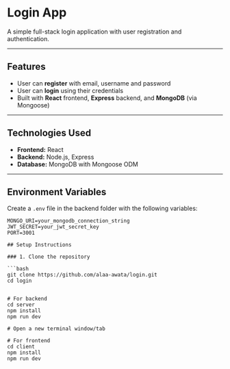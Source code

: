 # Login App

A simple full-stack login application with user registration and authentication.

---

## Features

- User can **register** with email, username and password
- User can **login** using their credentials
- Built with **React** frontend, **Express** backend, and **MongoDB** (via Mongoose)

---

## Technologies Used

- **Frontend:** React
- **Backend:** Node.js, Express
- **Database:** MongoDB with Mongoose ODM

---
## Environment Variables

Create a `.env` file in the backend folder with the following variables:

```env
MONGO_URI=your_mongodb_connection_string
JWT_SECRET=your_jwt_secret_key
PORT=3001

## Setup Instructions

### 1. Clone the repository

```bash
git clone https://github.com/alaa-awata/login.git
cd login


# For backend
cd server
npm install
npm run dev

# Open a new terminal window/tab

# For frontend
cd client
npm install
npm run dev
